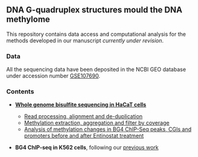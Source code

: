 
## DNA G-quadruplex structures mould the DNA methylome

This repository contains data access and computational analysis for the methods developed in our manuscript *currently under revision*.

### Data

All the sequencing data have been deposited in the NCBI GEO database under accession number [GSE107690](https://www.ncbi.nlm.nih.gov/geo/query/acc.cgi?acc=GSE107690).

### Contents

- [**Whole genome bisulfite sequencing in HaCaT cells**](wgbs_hacat.md)
  - [Read processing, alignment and de-duplication](wgbs_hacat.md#read-processing-alignment-and-de-duplication)
  - [Methylation extraction, aggregation and filter by coverage](wgbs_hacat.md#methylation-extraction-aggregation-and-filter-by-coverage)
  - [Analysis of methylation changes in BG4 ChIP-Seq peaks, CGIs and promoters before and after Entinostat treatment](wgbs_hacat.md#analysis-of-methylation-changes-in-bg4-chip-seq-peaks-cgis-and-promoters-before-and-after-entinostat-treatment)
  
- **BG4 ChIP-seq in K562 cells**, following our [previous work](https://github.com/sblab-bioinformatics/dna-secondary-struct-chrom-lands/blob/master/Methods.md)
